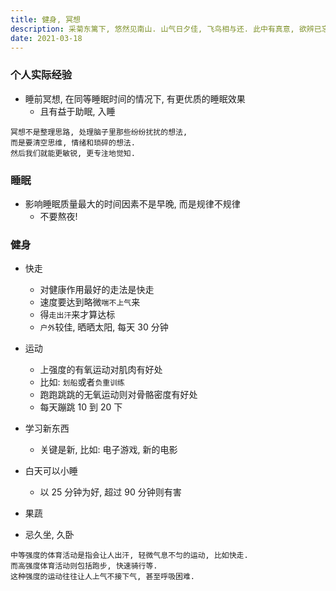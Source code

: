```yaml
---
title: 健身, 冥想
description: 采菊东篱下, 悠然见南山. 山气日夕佳, 飞鸟相与还. 此中有真意, 欲辨已忘言.
date: 2021-03-18
---
```


### 个人实际经验

- 睡前冥想, 在同等睡眠时间的情况下, 有更优质的睡眠效果
  - 且有益于助眠, 入睡

```
冥想不是整理思路, 处理脑子里那些纷纷扰扰的想法,
而是要清空思维, 情绪和琐碎的想法.
然后我们就能更敏锐, 更专注地觉知.
```

### 睡眠

- 影响睡眠质量最大的时间因素不是早晚, 而是规律不规律
  - 不要熬夜!

### 健身

- 快走
  - 对健康作用最好的走法是快走
  - 速度要达到略微`喘不上气`来
  - 得`走出汗`来才算达标
  - `户外`较佳, 晒晒太阳, 每天 30 分钟

- 运动
  - 上强度的有氧运动对肌肉有好处
  - 比如: `划船`或者`负重训练`
  - 跑跑跳跳的无氧运动则对骨骼密度有好处
  - 每天蹦跳 10 到 20 下

- 学习新东西
  - 关键是新, 比如: 电子游戏, 新的电影

- 白天可以小睡
  - 以 25 分钟为好, 超过 90 分钟则有害

- 果蔬

- 忌久坐, 久卧

```
中等强度的体育活动是指会让人出汗, 轻微气息不匀的运动, 比如快走.
而高强度体育活动则包括跑步, 快速骑行等.
这种强度的运动往往让人上气不接下气, 甚至呼吸困难.
```
